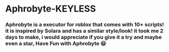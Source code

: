 # Aphrobyte-KEYLESS
### Aphrobyte is a executor for roblox that comes with 10+ scripts! it is inspired by Solara and has a similar style/look! it took me 2 days to make, i would appreciate if you give it a try and maybe even a star, Have Fun with Aphrobyte 😃
